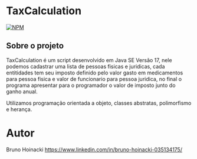 # TaxCalculation
[![NPM](https://img.shields.io/npm/l/react)](https://github.com/BrunoHoinacki/PriceProduct/blob/main/LICENSE) 

## Sobre o projeto

TaxCalculation é um script desenvolvido em Java SE Versão 17, nele podemos cadastrar uma lista de pessoas fisicas e juridicas, cada entitidades tem seu imposto definido pelo valor gasto em medicamentos para pessoa fisica e valor de funcionario para pessoa juridica, no final o programa apresentar para o programador o valor de imposto junto do ganho anual.

Utilizamos programação orientada a objeto, classes abstratas, polimorfismo e herança.

# Autor

Bruno Hoinacki
https://www.linkedin.com/in/bruno-hoinacki-035134175/
